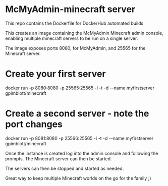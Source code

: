 # McMyAdmin-minecraft server
This repo contains the Dockerfile for DockerHub automated builds

This creates an image containing the McMyAdmin Minecraft admin console, enabling multiple minecraft servers to be run on a single server.

The image exposes ports 8080, for McMyAdmin, and 25565 for the Minecraft server.

# Create your first server
docker run -p 8080:8080 -p 25565:25565 -i -t -d --name myfirstserver gpimblott/minecraft

# Create a second server - note the port changes
docker run -p 8081:8080 -p 25566:25565 -i -t -d --name myfirstserver gpimblott/minecraft

Once the instance is created log into the admin console and following the prompts.  The Minecraft server can then be started.

The servers can then be stopped and started as needed.

Great way to keep multiple Minecraft worlds on the go for the family ;)
